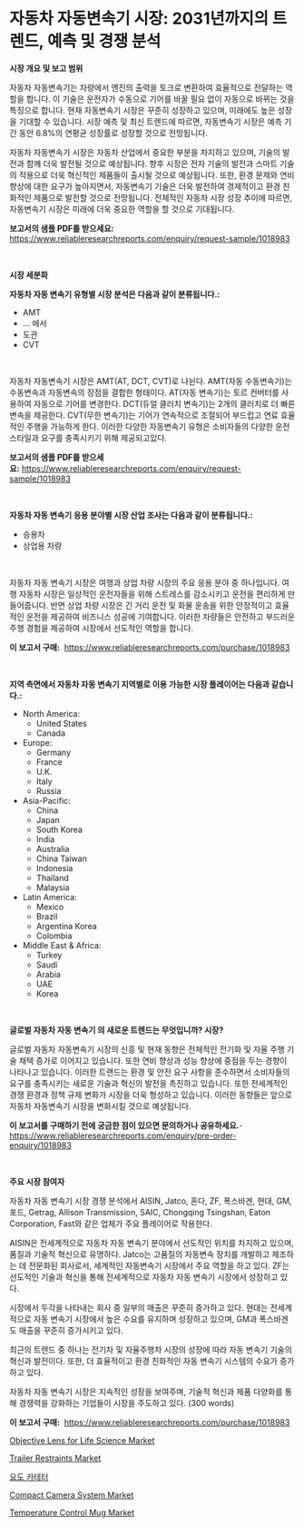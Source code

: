 <p><h1>자동차 자동변속기 시장: 2031년까지의 트렌드, 예측 및 경쟁 분석</h1></p><p><strong>시장 개요 및 보고 범위</strong></p>
<p><p>자동차 자동변속기는 차량에서 엔진의 출력을 토크로 변환하여 효율적으로 전달하는 역할을 합니다. 이 기술은 운전자가 수동으로 기어를 바꿀 필요 없이 자동으로 바뀌는 것을 특징으로 합니다. 현재 자동변속기 시장은 꾸준히 성장하고 있으며, 미래에도 높은 성장을 기대할 수 있습니다. 시장 예측 및 최신 트렌드에 따르면, 자동변속기 시장은 예측 기간 동안 6.8%의 연평균 성장률로 성장할 것으로 전망됩니다.</p><p>자동차 자동변속기 시장은 자동차 산업에서 중요한 부분을 차지하고 있으며, 기술의 발전과 함께 더욱 발전될 것으로 예상됩니다. 향후 시장은 전자 기술의 발전과 스마트 기술의 적용으로 더욱 혁신적인 제품들이 출시될 것으로 예상됩니다. 또한, 환경 문제와 연비 향상에 대한 요구가 높아지면서, 자동변속기 기술은 더욱 발전하여 경제적이고 환경 친화적인 제품으로 발전할 것으로 전망됩니다. 전체적인 자동차 시장 성장 추이에 따르면, 자동변속기 시장은 미래에 더욱 중요한 역할을 할 것으로 기대됩니다.</p></p>
<p><strong>보고서의 샘플 PDF를 받으세요:</strong> <a href="https://www.reliableresearchreports.com/enquiry/request-sample/1018983">https://www.reliableresearchreports.com/enquiry/request-sample/1018983</a></p>
<p>&nbsp;</p>
<p><strong>시장 세분화</strong></p>
<p><strong>자동차 자동 변속기 유형별 시장 분석은 다음과 같이 분류됩니다.:</strong></p>
<p><ul><li>AMT</li><li>... 에서</li><li>도관</li><li>CVT</li></ul></p>
<p>&nbsp;</p>
<p><p>자동차 자동변속기 시장은 AMT(AT, DCT, CVT)로 나뉜다. AMT(자동 수동변속기)는 수동변속과 자동변속의 장점을 결합한 형태이다. AT(자동 변속기)는 토르 컨버터를 사용하여 자동으로 기어를 변경한다. DCT(듀얼 클러치 변속기)는 2개의 클러치로 더 빠른 변속을 제공한다. CVT(무한 변속기)는 기어가 연속적으로 조절되어 부드럽고 연료 효율적인 주행을 가능하게 한다. 이러한 다양한 자동변속기 유형은 소비자들의 다양한 운전 스타일과 요구를 충족시키기 위해 제공되고있다.</p></p>
<p><strong>보고서의 샘플 PDF를 받으세요:</strong>&nbsp;<a href="https://www.reliableresearchreports.com/enquiry/request-sample/1018983">https://www.reliableresearchreports.com/enquiry/request-sample/1018983</a></p>
<p>&nbsp;</p>
<p><strong> 자동차 자동 변속기 응용 분야별 시장 산업 조사는 다음과 같이 분류됩니다.:</strong></p>
<p><ul><li>승용차</li><li>상업용 차량</li></ul></p>
<p>&nbsp;</p>
<p><p>자동차 자동 변속기 시장은 여행과 상업 차량 시장의 주요 응용 분야 중 하나입니다. 여행 자동차 시장은 일상적인 운전자들을 위해 스트레스를 감소시키고 운전을 편리하게 만들어줍니다. 반면 상업 차량 시장은 긴 거리 운전 및 화물 운송을 위한 안정적이고 효율적인 운전을 제공하여 비즈니스 성공에 기여합니다. 이러한 차량들은 안전하고 부드러운 주행 경험을 제공하여 시장에서 선도적인 역할을 합니다.</p></p>
<p><strong>이 보고서 구매:</strong>&nbsp; <a href="https://www.reliableresearchreports.com/purchase/1018983">https://www.reliableresearchreports.com/purchase/1018983</a></p>
<p>&nbsp;</p>
<p><strong>지역 측면에서 자동차 자동 변속기 지역별로 이용 가능한 시장 플레이어는 다음과 같습니다.:</strong></p>
<p><ul>
    <li>
        North America:
        <ul>
            <li>United States</li>
            <li>Canada</li>
        </ul>
    </li>
    <li>
        Europe:
        <ul>
            <li>Germany</li>
            <li>France</li>
            <li>U.K.</li>
            <li>Italy</li>
            <li>Russia</li>
        </ul>
    </li>
    <li>
        Asia-Pacific:
        <ul>
            <li>China</li>
            <li>Japan</li>
            <li>South Korea</li>
            <li>India</li>
            <li>Australia</li>
            <li>China Taiwan</li>
            <li>Indonesia</li>
            <li>Thailand</li>
            <li>Malaysia</li>
        </ul>
    </li>
    <li>
        Latin America:
        <ul>
            <li>Mexico</li>
            <li>Brazil</li>
            <li>Argentina Korea</li>
            <li>Colombia</li>
        </ul>
    </li>
    <li>
        Middle East & Africa:
        <ul>
            <li>Turkey</li>
            <li>Saudi</li>
            <li>Arabia</li>
            <li>UAE</li>
            <li>Korea</li>
        </ul>
    </li>
    </ul></p>
<p>&nbsp;</p>
<p><strong>글로벌 자동차 자동 변속기 의 새로운 트렌드는 무엇입니까? 시장?</strong></p>
<p><p>글로벌 자동차 자동변속기 시장의 신흥 및 현재 동향은 전체적인 전기화 및 자율 주행 기술 채택 증가로 이어지고 있습니다. 또한 연비 향상과 성능 향상에 중점을 두는 경향이 나타나고 있습니다. 이러한 트랜드는 환경 및 안전 요구 사항을 준수하면서 소비자들의 요구를 충족시키는 새로운 기술과 혁신의 발전을 촉진하고 있습니다. 또한 전세계적인 경쟁 환경과 정책 규제 변화가 시장을 더욱 형성하고 있습니다. 이러한 동향들은 앞으로 자동차 자동변속기 시장을 변화시킬 것으로 예상됩니다.</p></p>
<p><strong>이 보고서를 구매하기 전에 궁금한 점이 있으면 문의하거나 공유하세요.</strong>- <a href="https://www.reliableresearchreports.com/enquiry/pre-order-enquiry/1018983">https://www.reliableresearchreports.com/enquiry/pre-order-enquiry/1018983</a></p>
<p>&nbsp;</p>
<p><strong>주요 시장 참여자</strong></p>
<p><p>자동차 자동 변속기 시장 경쟁 분석에서 AISIN, Jatco, 혼다, ZF, 폭스바겐, 현대, GM, 포드, Getrag, Allison Transmission, SAIC, Chongqing Tsingshan, Eaton Corporation, Fast와 같은 업체가 주요 플레이어로 작용한다.</p><p>AISIN은 전세계적으로 자동차 자동 변속기 분야에서 선도적인 위치를 차지하고 있으며, 품질과 기술적 혁신으로 유명하다. Jatco는 고품질의 자동변속 장치를 개발하고 제조하는 데 전문화된 회사로서, 세계적인 자동변속기 시장에서 주요 역할을 하고 있다. ZF는 선도적인 기술과 혁신을 통해 전세계적으로 자동차 자동 변속기 시장에서 성장하고 있다.</p><p>시장에서 두각을 나타내는 회사 중 일부의 매출은 꾸준히 증가하고 있다. 현대는 전세계적으로 자동 변속기 시장에서 높은 수요를 유지하며 성장하고 있으며, GM과 폭스바겐도 매출을 꾸준히 증가시키고 있다.</p><p>최근의 트렌드 중 하나는 전기차 및 자율주행차 시장의 성장에 따라 자동 변속기 기술의 혁신과 발전이다. 또한, 더 효율적이고 환경 친화적인 자동 변속기 시스템의 수요가 증가하고 있다.</p><p>자동차 자동 변속기 시장은 지속적인 성장을 보여주며, 기술적 혁신과 제품 다양화를 통해 경쟁력을 강화하는 기업들이 시장을 주도하고 있다. (300 words)</p></p>
<p><strong>이 보고서 구매:</strong>&nbsp;&nbsp;<a href="https://www.reliableresearchreports.com/purchase/1018983">https://www.reliableresearchreports.com/purchase/1018983</a></p>
<p><p><a href="https://view.publitas.com/reportprime-1/objective-lens-for-life-science-market-research-report-provides-thorough-industry-overview-which-offers-an-in-depth-analysis-of-product-trends-and-new-market-divisions/">Objective Lens for Life Science Market</a></p><p><a href="https://github.com/joannesouthgate/Market-Research-Report-List-2/blob/main/trailer-restraints-market.md">Trailer Restraints Market</a></p><p><a href="https://github.com/vss5505pa7z1p/Market-Research-Report-List-1/blob/main/3467641188371.md">요도 카테터</a></p><p><a href="https://issuu.com/reportprime-2/docs/compact-camera-system-market-size-2030.pptx">Compact Camera System Market</a></p><p><a href="https://silk-columnist-571.notion.site/Temperature-Control-Mug-Market-Size-Share-Trends-Analysis-Report-By-Material-By-Type-By-End-use-8299cf9a16aa4e77b5efd006c8ce6539">Temperature Control Mug Market</a></p></p>
